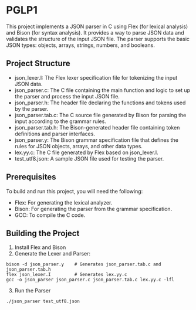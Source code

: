 # PGLP1
This project implements a JSON parser in C using Flex (for lexical analysis) and Bison (for syntax analysis). It provides a way to parse JSON data and validates the structure of the input JSON file. The parser supports the basic JSON types: objects, arrays, strings, numbers, and booleans.

## Project Structure
- json_lexer.I: The Flex lexer specification file for tokenizing the input JSON data.
- json_parser.c: The C file containing the main function and logic to set up the parser and process the input JSON file.
- json_parser.h: The header file declaring the functions and tokens used by the parser.
- json_parser.tab.c: The C source file generated by Bison for parsing the input according to the grammar rules.
- json_parser.tab.h: The Bison-generated header file containing token definitions and parser interfaces.
- json_parser.y: The Bison grammar specification file that defines the rules for JSON objects, arrays, and other data types.
- lex.yy.c: The C file generated by Flex based on json_lexer.I.
- test_utf8.json: A sample JSON file used for testing the parser.

## Prerequisites
To build and run this project, you will need the following:
- Flex: For generating the lexical analyzer.
- Bison: For generating the parser from the grammar specification.
- GCC: To compile the C code.

## Building the Project
1. Install Flex and Bison
2. Generate the Lexer and Parser:

```
bison -d json_parser.y    # Generates json_parser.tab.c and json_parser.tab.h
flex json_lexer.I         # Generates lex.yy.c
gcc -o json_parser json_parser.c json_parser.tab.c lex.yy.c -lfl
```
3. Run the Parser

```
./json_parser test_utf8.json
```
